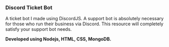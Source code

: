 ### Discord Ticket Bot
A ticket bot I made using DiscordJS. A support bot is absolutely necessary for those who run their business via Discord. This resource will completely satisfy your support bot needs.

__Developed using Nodejs, HTML, CSS, MongoDB.__
